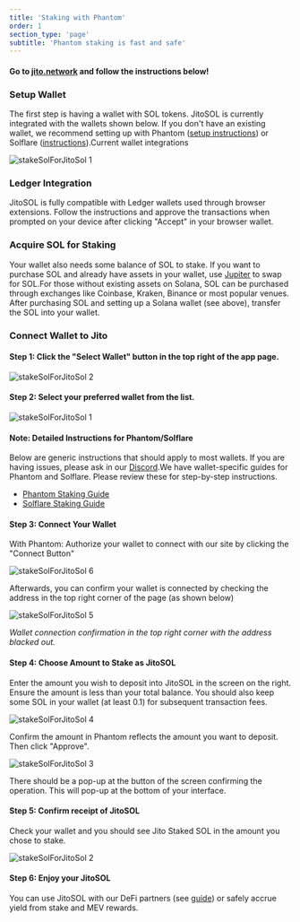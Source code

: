 ```yaml
---
title: 'Staking with Phantom'
order: 1
section_type: 'page'
subtitle: 'Phantom staking is fast and safe'
---
```



#### Go to [jito.network](https://www.jito.network/staking) and follow the instructions below!

### **Setup Wallet**

The first step is having a wallet with SOL tokens. JitoSOL is currently integrated with the wallets shown below. If you don't have an existing wallet, we recommend setting up with Phantom ([setup instructions](https://help.phantom.app/hc/en-us/articles/8071074929043-How-to-create-a-new-wallet)) or Solflare ([instructions](https://solflare.com/)).Current wallet integrations

![stakeSolForJitoSol 1](/shared/images/jitosol/stakeSolForJitoSol_1.png)

### **Ledger Integration**

JitoSOL is fully compatible with Ledger wallets used through browser extensions. Follow the instructions and approve the transactions when prompted on your device after clicking "Accept" in your browser wallet.

### **Acquire SOL for Staking**

Your wallet also needs some balance of SOL to stake. If you want to purchase SOL and already have assets in your wallet, use [Jupiter](https://jup.ag/) to swap for SOL.For those without existing assets on Solana, SOL can be purchased through exchanges like Coinbase, Kraken, Binance or most popular venues. After purchasing SOL and setting up a Solana wallet (see above), transfer the SOL into your wallet.

### Connect Wallet to Jito

#### Step 1: Click the "Select Wallet" button in the top right of the app page.

![stakeSolForJitoSol 2](/shared/images/jitosol/stakeSolForJitoSol_2.png)

#### Step 2: Select your preferred wallet from the list.

![stakeSolForJitoSol 1](/shared/images/jitosol/stakeSolForJitoSol_1.png)

#### Note: Detailed Instructions for Phantom/Solflare

Below are generic instructions that should apply to most wallets. If you are having issues, please ask in our [Discord](https://discord.gg/5wGU5Bbz8E).We have wallet-specific guides for Phantom and Solflare. Please review these for step-by-step instructions. 

- ​[Phantom Staking Guide](https://app.gitbook.com/o/HvXfMMBYPChYJzhzKG1h/s/p7fdQASNHD4egpjwd960/~/changes/IlAgqunpRrYzaTygAAP1/get-started/stake-sol-for-jitosol/staking-with-phantom)​
- ​[Solflare Staking Guide](https://app.gitbook.com/o/HvXfMMBYPChYJzhzKG1h/s/p7fdQASNHD4egpjwd960/~/changes/IlAgqunpRrYzaTygAAP1/get-started/stake-sol-for-jitosol/staking-with-solflare)​

#### Step 3: Connect Your Wallet

With Phantom: Authorize your wallet to connect with our site by clicking the "Connect Button"

![stakeSolForJitoSol 6](/shared/images/jitosol/stakeSolForJitoSol_6.png)

Afterwards, you can confirm your wallet is connected by checking the address in the top right corner of the page (as shown below)

![stakeSolForJitoSol 5](/shared/images/jitosol/stakeSolForJitoSol_5.png)

*Wallet connection confirmation in the top right corner with the address blacked out.*

#### Step 4: Choose Amount to Stake as JitoSOL

Enter the amount you wish to deposit into JitoSOL in the screen on the right. Ensure the amount is less than your total balance. You should also keep some SOL in your wallet (at least 0.1) for subsequent transaction fees.

![stakeSolForJitoSol 4](/shared/images/jitosol/stakeSolForJitoSol_4.png)

Confirm the amount in Phantom reflects the amount you want to deposit. Then click "Approve".

![stakeSolForJitoSol 3](/shared/images/jitosol/stakeSolForJitoSol_3.png)

There should be a pop-up at the button of the screen confirming the operation. This will pop-up at the bottom of your interface.

#### Step 5: Confirm receipt of JitoSOL

Check your wallet and you should see Jito Staked SOL in the amount you chose to stake.

![stakeSolForJitoSol 2](/shared/images/jitosol/stakeSolForJitoSol_2.png)

#### Step 6: Enjoy your JitoSOL

You can use JitoSOL with our DeFi partners (see [guide](https://jito-foundation.gitbook.io/jitosol/get-started/using-jitosol)) or safely accrue yield from stake and MEV rewards.

